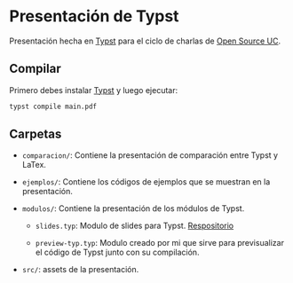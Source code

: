 # Presentación de Typst

Presentación hecha en [Typst](htpps://typst.com) para el ciclo de charlas de [Open Source UC](https://github.com/open-source-uc).

## Compilar

Primero debes instalar [Typst](htpps://typst.com) y luego ejecutar:

```bash
typst compile main.pdf
```

## Carpetas

- `comparacion/`: Contiene la presentación de comparación entre Typst y LaTex.

- `ejemplos/`: Contiene los códigos de ejemplos que se muestran en la presentación.

- `modulos/`: Contiene la presentación de los módulos de Typst.

  - `slides.typ`: Modulo de slides para Typst. [Respositorio]("https://github.com/andreasKroepelin/typst-slides")

  - `preview-typ.typ`: Modulo creado por mi que sirve para previsualizar el código de Typst junto con su compilación.

- `src/`: assets de la presentación.
